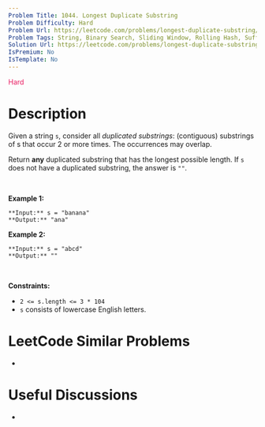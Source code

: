 ```yaml
---
Problem Title: 1044. Longest Duplicate Substring
Problem Difficulty: Hard
Problem Url: https://leetcode.com/problems/longest-duplicate-substring/
Problem Tags: String, Binary Search, Sliding Window, Rolling Hash, Suffix Array, Hash Function
Solution Url: https://leetcode.com/problems/longest-duplicate-substring/solution/
IsPremium: No
IsTemplate: No
---
```


<span style="color: rgb(233, 30, 99);">Hard</span>

# Description

Given a string `s`, consider all *duplicated substrings*: (contiguous) substrings of s that occur 2 or more times. The occurrences may overlap.


Return **any** duplicated substring that has the longest possible length. If `s` does not have a duplicated substring, the answer is `""`.


 


**Example 1:**



```
**Input:** s = "banana"
**Output:** "ana"

```
**Example 2:**



```
**Input:** s = "abcd"
**Output:** ""

```

 


**Constraints:**


* `2 <= s.length <= 3 * 104`
* `s` consists of lowercase English letters.




# LeetCode Similar Problems

- []()

# Useful Discussions

- []()

